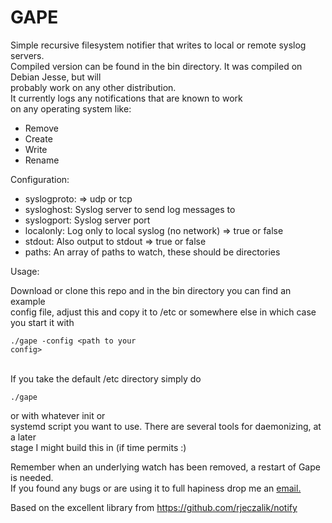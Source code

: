 

<h1>GAPE</h1>  
  
Simple recursive filesystem notifier that writes to local or remote syslog servers.  
Compiled version can be found in the bin directory. It was compiled on Debian Jesse, but will  
probably work on any other distribution.  
It currently logs any notifications that are known to work  
on any operating system like:  

 - Remove   
 - Create   
 - Write   
 - Rename  


Configuration:  

 - syslogproto: => udp or tcp  
 - sysloghost: Syslog server to send log messages to  
 - syslogport: Syslog server port  
 - localonly: Log only to local syslog (no network) => true or false  
 - stdout: Also output to stdout => true or false  
 - paths: An array of paths to watch, these should be directories  

Usage:

 Download or clone this repo and in the bin directory you can find an example  
 config file, adjust this and copy it to /etc or somewhere else in which case  
 you start it with <pre><code>./gape -config \<path to your config\></code></pre>  
 If you take the default /etc directory simply do <pre><code>./gape</code></pre> or with whatever init or  
 systemd script you want to use.  There are several tools for daemonizing, at a later  
 stage I might build this in (if time permits :)  

Remember when an underlying watch has been removed, a restart of Gape is needed.  
If you found any bugs or are using it to full hapiness drop me an <a href="mailto:floris.meester@gmail.com?Subject=GAPE" >email.</a>  

Based on the excellent library from https://github.com/rjeczalik/notify  
